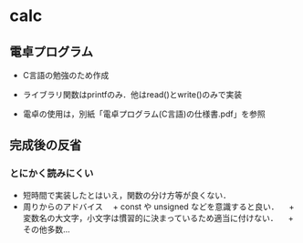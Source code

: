 # calc

## 電卓プログラム
* C言語の勉強のため作成
* ライブラリ関数はprintfのみ．他はread()とwrite()のみで実装

* 電卓の使用は，別紙「電卓プログラム(C言語)の仕様書.pdf」を参照

## 完成後の反省
### とにかく読みにくい
* 短時間で実装したとはいえ，関数の分け方等が良くない．
* 周りからのアドバイス
　+ const や unsigned などを意識すると良い．
　+ 変数名の大文字，小文字は慣習的に決まっているため適当に付けない．
　+ その他多数...
